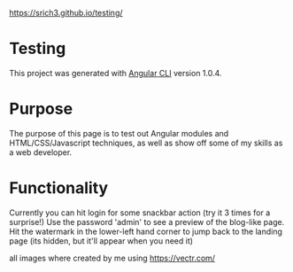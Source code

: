 https://srich3.github.io/testing/
# Testing
This project was generated with [Angular CLI](https://github.com/angular/angular-cli) version 1.0.4.

# Purpose
The purpose of this page is to test out Angular modules and HTML/CSS/Javascript techniques, as well as show off some of my skills as a web developer.

# Functionality
Currently you can hit login for some snackbar action (try it 3 times for a surprise!)
Use the password 'admin' to see a preview of the blog-like page.
Hit the watermark in the lower-left hand corner to jump back to the landing page (its hidden, but it'll appear when you need it)


all images where created by me using https://vectr.com/
